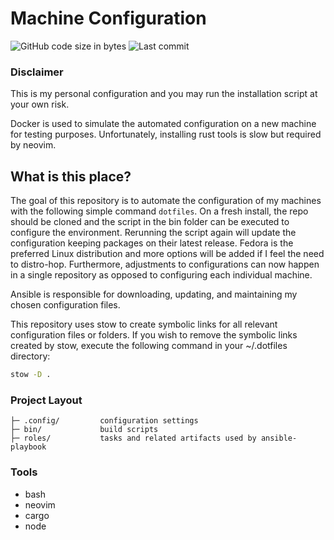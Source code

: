 # Machine Configuration
![GitHub code size in bytes](https://img.shields.io/github/languages/code-size/MarkoM-dot/.dotfiles)
![Last commit](https://img.shields.io/github/last-commit/MarkoM-dot/.dotfiles?color=orange)

### Disclaimer
This is my personal configuration and you may run the installation script at your own risk.

Docker is used to simulate the automated configuration on a new machine for testing 
purposes. Unfortunately, installing rust tools is slow but required by
neovim.

## What is this place?

The goal of this repository is to automate the configuration of my machines with the following 
simple command `dotfiles`. On a fresh install, the repo should be cloned and the script in 
the bin folder can be executed to configure the environment. Rerunning the script
again will update the configuration keeping packages on their latest release. Fedora is the
preferred Linux distribution and more options will be added if I feel the need to distro-hop.
Furthermore, adjustments to configurations can now happen in a single repository as 
opposed to configuring each individual machine.

Ansible is responsible for downloading, updating, and maintaining my chosen configuration files.

This repository uses stow to create symbolic links for all relevant configuration files or folders.
If you wish to remove the symbolic links created by stow, execute the following command in your ~/.dotfiles 
directory:

```bash
stow -D .
```

### Project Layout


    ├─ .config/         configuration settings
    ├─ bin/             build scripts
    ├─ roles/           tasks and related artifacts used by ansible-playbook
    
### Tools

- bash
- neovim
- cargo
- node

